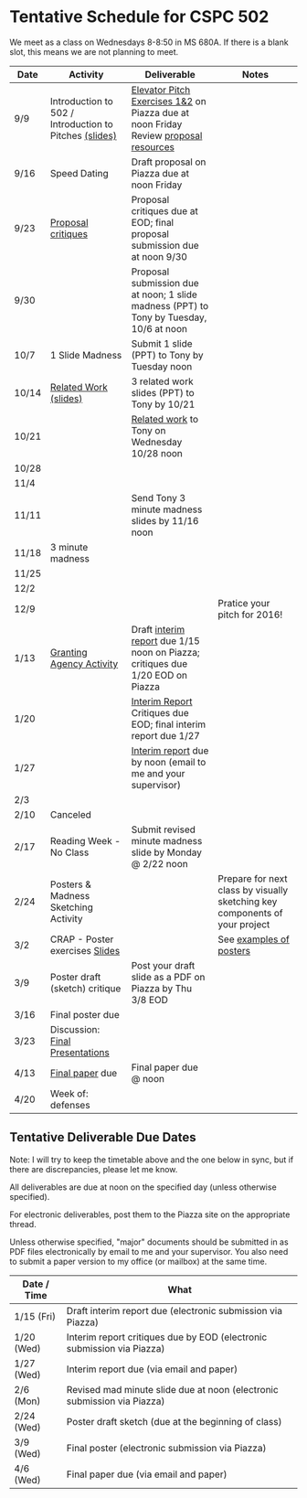 # Tentative Schedule for CSPC 502

We meet as a class on Wednesdays 8-8:50 in MS 680A. If there is a blank slot, this means we are not planning to meet.


Date | Activity | Deliverable | Notes
--- | --- | --- | ---
9/9 | Introduction to 502 / Introduction to Pitches [(slides)](slides/502-1-introduction.pptx) | [Elevator Pitch Exercises 1&2](elevator-pitches.md) on Piazza due at noon Friday <br/>Review [proposal resources](proposal.md)| 
9/16 | Speed Dating | Draft proposal on Piazza due at noon Friday | 
9/23 | [Proposal critiques](proposal-critiques.md) | Proposal critiques due at EOD; final proposal submission due at noon 9/30 | 
9/30 | | Proposal submission due at noon; 1 slide madness (PPT) to Tony by Tuesday, 10/6 at noon |
10/7 | 1 Slide Madness | Submit 1 slide (PPT) to Tony by Tuesday noon |
10/14 | [Related Work](literature-review.md) [(slides)](slides/502-3-related-literature.pptx) | 3 related work slides (PPT) to Tony by 10/21
10/21 | | [Related work](literature-review.md) to Tony on Wednesday 10/28 noon | 
10/28 | | | 
11/4 | | |
11/11 | | Send Tony 3 minute madness slides by 11/16 noon | 
11/18 | 3 minute madness | | 
11/25 | | | 
12/2 | | | 
12/9 | | | Pratice your pitch for 2016!
1/13 | [Granting Agency Activity](revised-pitches.md) | Draft [interim report](interim-report.md) due 1/15 noon on Piazza; critiques due 1/20 EOD on Piazza|
1/20 | | [Interim Report](interim-report.md) Critiques due EOD; final interim report due 1/27 | 
1/27 | | [Interim report](interim-report.md) due by noon (email to me and your supervisor) | 
2/3 | |  |
2/10 | Canceled | |
2/17 | Reading Week - No Class | Submit revised minute madness slide by Monday @ 2/22 noon | 
2/24 | Posters & Madness Sketching Activity | | Prepare for next class by visually sketching key components of your project 
3/2 | CRAP - Poster exercises [Slides](slides/502-visual-design-and-posters.pptx)| | See [examples of posters](http://hcitang.org/502/uist-example-gallery/posterexamplegallery.html)
3/9 | Poster draft (sketch) critique | Post your draft slide as a PDF on Piazza by Thu 3/8 EOD |
3/16 | Final poster due | |
3/23 | Discussion: [Final Presentations](final-defense.md) | |
4/13 | [Final paper](final-paper.md) due | Final paper due @ noon |
4/20 | Week of: defenses | |

<!--
3/23 | Discussion: [Final Presentations](final-defense.md) | Submit 7-slide draft final presentation to Tony on Mon 3/26 |
3/28 | 7-slide presnetations & critiques | |
4/6 | 7-slide presentations & critiques | |
-->

## Tentative Deliverable Due Dates

Note: I will try to keep the timetable above and the one below in sync, but if there are discrepancies, please let me know.

All deliverables are due at noon on the specified day (unless otherwise specified).

For electronic deliverables, post them to the Piazza site on the appropriate thread.

Unless otherwise specified, "major" documents should be submitted in as PDF files electronically by email to me and your supervisor. You also need to submit a paper version to my office (or mailbox) at the same time.

<!--
Date / Time| What 
--- | ---
9/18 (Fri) | Draft proposal (only electronic submission to Piazza)
9/23 (Wed) | Proposal critiques due by EOD (only electronic submission to Piazza)
9/30 (Wed) | Proposal submissions are due (via email and paper)
10/6 (Tue) | 1 PPT slide mad minute (only electronic submission to Piazza)
10/21 (Wed) | Three related work slides (electronic submission via Piazza)
10/28 (Wed) | Related work write-up (electronic submission via Piazza)
11/16 (Mon) | Three minute madness slides (electronic submission via Piazza)
-->

Date / Time| What 
--- | ---
1/15 (Fri) | Draft interim report due (electronic submission via Piazza)
1/20 (Wed) | Interim report critiques due by EOD (electronic submission via Piazza)
1/27 (Wed) | Interim report due (via email and paper)
2/6 (Mon) | Revised mad minute slide due at noon (electronic submission via Piazza)
2/24 (Wed) | Poster draft sketch (due at the beginning of class)
3/9 (Wed) | Final poster (electronic submission via Piazza)
4/6 (Wed) | Final paper due (via email and paper)

<!--
3/21 (Mon) | 7-slide final presentation draft (electronic submission via Piazza)
-->
